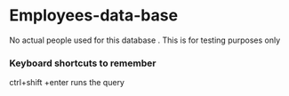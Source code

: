 # Employees-data-base
No actual people used for this database . This is for testing purposes only 
### Keyboard shortcuts to remember 
  ctrl+shift +enter   runs the query 
